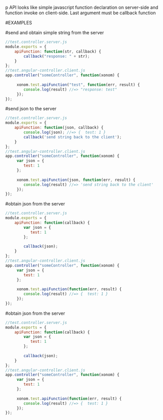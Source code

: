 p API looks like simple javascript function declaration on server-side 
and function invoke on client-side. Last argument must be callback function

#EXAMPLES

#send and obtain simple string from the server
```Javascript
//test.controller.server.js
module.exports = {
    apiFunction: function(str, callback) {
        callback("response: " + str);
    }
};
//test.angular-controller.client.js
app.controller("someController", function(xonom) {
     
     xonom.test.apiFunction("test", function(err, result) {
        console.log(result) //=> "response: test"
     });
});
```

#send json to the server
```Javascript
//test.controller.server.js
module.exports = {
    apiFunction: function(json, callback) {
        console.log(json); //=> {  test: 1 }
        callback('send string back to the client');
    }
};
//test.angular-controller.client.js
app.controller("someController", function(xonom) {
     var json = {
        test: 1
     };
     
     xonom.test.apiFunction(json, function(err, result) {
        console.log(result) //=> 'send string back to the client'
     });
});
```

#obtain json from the server
```Javascript
//test.controller.server.js
module.exports = {
    apiFunction: function(callback) {
        var json = {
           test: 1
        };
        
        callback(json);
    }
};
//test.angular-controller.client.js
app.controller("someController", function(xonom) {
     var json = {
        test: 1
     };
     
     xonom.test.apiFunction(function(err, result) {
        console.log(result) //=> {  test: 1 }
     });
});
```

#obtain json from the server
```Javascript
//test.controller.server.js
module.exports = {
    apiFunction: function(callback) {
        var json = {
           test: 1
        };
        
        callback(json);
    }
};
//test.angular-controller.client.js
app.controller("someController", function(xonom) {
     var json = {
        test: 1
     };
     
     xonom.test.apiFunction(function(err, result) {
        console.log(result) //=> {  test: 1 }
     });
});
```

